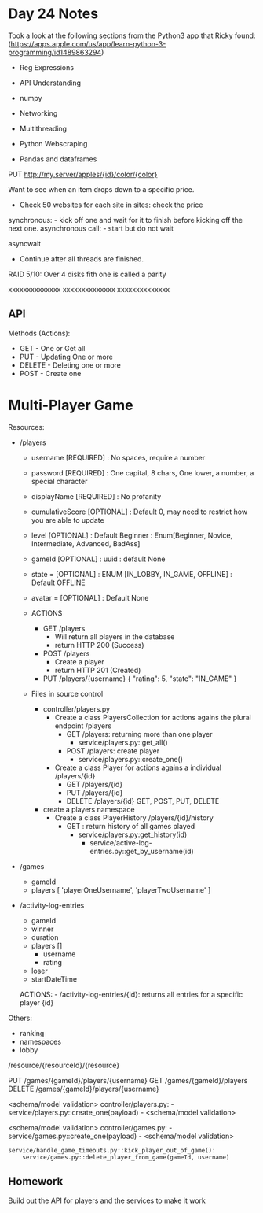 # Day 24 Notes

Took a look at the following sections from the Python3 app that Ricky found:
(https://apps.apple.com/us/app/learn-python-3-programming/id1489863294)

- Reg Expressions
- API Understanding
- numpy

- Networking
- Multithreading
- Python Webscraping
- Pandas and dataframes

PUT http://my.server/apples/{id}/color/{color}



Want to see when an item drops down to a specific price.
- Check 50 websites
    for each site in sites:
        check the price

synchronous:
    - kick off one and wait for it to finish before kicking off the next one.
asynchronous call:
    - start but do not wait

asyncwait
- Continue after all threads are finished.

RAID 5/10:
Over 4 disks fith one is called a parity

xxxxxxxxxxxxxx
xxxxxxxxxxxxxx
xxxxxxxxxxxxxx

## API

Methods (Actions):
- GET - One or Get all
- PUT - Updating One or more
- DELETE - Deleting one or more
- POST - Create one

# Multi-Player Game
Resources:
- /players
    - username [REQUIRED] <String> : No spaces, require a number
    - password [REQUIRED] <String> : One capital, 8 chars, One lower, a number, a special character
    - displayName [REQUIRED] <String> : No profanity
    - cumulativeScore [OPTIONAL] <Integer> : Default 0, may need to restrict how you are able to update
    - level [OPTIONAL] <String> : Default Beginner : Enum[Beginner, Novice, Intermediate, Advanced, BadAss]
    - gameId [OPTIONAL] <String> : uuid : default None
    - state = [OPTIONAL] <String> : ENUM [IN_LOBBY, IN_GAME, OFFLINE] : Default OFFLINE
    - avatar = [OPTIONAL] <url> : Default None

    - ACTIONS
        - GET /players
            - Will return all players in the database
            - return HTTP 200 (Success)
        - POST /players
            - Create a player
            - return HTTP 201 (Created)
        - PUT /players/{username}
            {
                "rating": 5,
                "state": "IN_GAME"
            }
    - Files in source control
        - controller/players.py
            - Create a class PlayersCollection for actions agains the plural endpoint /players
                - GET /players: returning more than one player
                    - service/players.py::get_all()
                - POST /players: create player
                    - service/players.py::create_one()
            - Create a class Player for actions agains a individual /players/{id}
                - GET /players/{id}
                - PUT /players/{id}
                - DELETE /players/{id}
            GET, POST, PUT, DELETE
        - create a players namespace
            - Create a class PlayerHistory /players/{id}/history
                - GET : return history of all games played
                    - service/players.py:get_history(id)
                        - service/active-log-entries.py::get_by_username(id)
- /games
    - gameId
    - players [
        'playerOneUsername',
        'playerTwoUsername'
    ]

- /activity-log-entries
    - gameId
    - winner
    - duration
    - players []
        - username
        - rating
    - loser
    - startDateTime

    ACTIONS:
        - /activity-log-entries/{id}: returns all entries for a specific player {id}



Others:
- ranking
- namespaces
- lobby

/resource/{resourceId}/{resource}

PUT /games/{gameId}/players/{username}
GET /games/{gameId}/players
DELETE /games/{gameId}/players/{username}

<schema/model validation>
controller/players.py:
    - service/players.py::create_one(payload)
        - <schema/model validation>
    
<schema/model validation>
controller/games.py:
    - service/games.py::create_one(payload)
        - <schema/model validation>

    service/handle_game_timeouts.py::kick_player_out_of_game():
        service/games.py::delete_player_from_game(gameId, username)
 

## Homework
Build out the API for players and the services to make it work